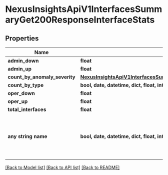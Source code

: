 # NexusInsightsApiV1InterfacesSummaryGet200ResponseInterfaceStats


## Properties
Name | Type | Description | Notes
------------ | ------------- | ------------- | -------------
**admin_down** | **float** |  | [optional] 
**admin_up** | **float** |  | [optional] 
**count_by_anomaly_severity** | [**NexusInsightsApiV1InterfacesSummaryGet200ResponseInterfaceStatsCountByAnomalySeverity**](NexusInsightsApiV1InterfacesSummaryGet200ResponseInterfaceStatsCountByAnomalySeverity.md) |  | [optional] 
**count_by_type** | **bool, date, datetime, dict, float, int, list, str, none_type** |  | [optional] 
**oper_down** | **float** |  | [optional] 
**oper_up** | **float** |  | [optional] 
**total_interfaces** | **float** |  | [optional] 
**any string name** | **bool, date, datetime, dict, float, int, list, str, none_type** | any string name can be used but the value must be the correct type | [optional]

[[Back to Model list]](../README.md#documentation-for-models) [[Back to API list]](../README.md#documentation-for-api-endpoints) [[Back to README]](../README.md)



